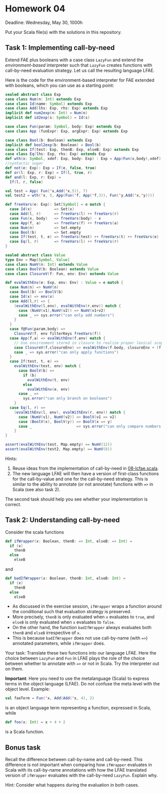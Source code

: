# Homework 04

Deadline: Wednesday, May 30, 1000h

Put your Scala file(s) with the solutions in this repository.

## Task 1: Implementing call-by-need

Extend FAE plus booleans with a case class `LazyFun` and extend the _environment-based_ interpreter
such that `LazyFun` creates functions with call-by-need evaluation strategy.
Let us call the resulting language LFAE.

Here is the code for the environment-based interpreter for FAE extended with booleans, which you can use as a starting point:

```scala
sealed abstract class Exp
case class Num(n: Int) extends Exp
case class Id(name: Symbol) extends Exp
case class Add(lhs: Exp, rhs: Exp) extends Exp
implicit def num2exp(n: Int) = Num(n)
implicit def id2exp(s: Symbol) = Id(s)

case class Fun(param: Symbol, body: Exp) extends Exp
case class App (funExpr: Exp, argExpr: Exp) extends Exp

case class Bool(b: Boolean) extends Exp
implicit def bool2exp(b: Boolean) = Bool(b)
case class If(test: Exp, thenB: Exp, elseB: Exp) extends Exp
case class Eq(lhs: Exp, rhs: Exp) extends Exp
def wth(x: Symbol, xdef: Exp, body: Exp) : Exp = App(Fun(x,body),xdef)
//syntactic sugar
def not(e: Exp): Exp = If(e, false, true)
def or(l: Exp, r: Exp) = If(l, true, r)
def and(l: Exp, r: Exp) =
  If(l, r, false)

val test = App( Fun('x,Add('x,5)), 7)
val test2 = wth('x, 5, App(Fun('f, App('f,3)), Fun('y,Add('x,'y))))

def freeVars(e: Exp): Set[Symbol] = e match {
  case Id(x)          => Set(x)
  case Add(l, r)      => freeVars(l) ++ freeVars(r)
  case Fun(x, body)   => freeVars(body) - x
  case App(f, a)      => freeVars(f) ++ freeVars(a)
  case Num(n)         => Set.empty
  case Bool(b)        => Set.empty
  case If(test, t, e) => freeVars(test) ++ freeVars(t) ++ freeVars(e)
  case Eq(l, r)       => freeVars(l) ++ freeVars(r)
}

sealed abstract class Value
type Env = Map[Symbol, Value]
case class NumV(n: Int) extends Value
case class BoolV(b: Boolean) extends Value
case class ClosureV(f: Fun, env: Env) extends Value

def evalWithEnv(e: Exp, env: Env) : Value = e match {
  case Num(n) => NumV(n)
  case Bool(b) => BoolV(b)
  case Id(x) => env(x)
  case Add(l,r) => {
    (evalWithEnv(l,env), evalWithEnv(r,env)) match {
      case (NumV(v1),NumV(v2)) => NumV(v1+v2)
      case _ => sys.error("can only add numbers")
    }
  }
  case f@Fun(param,body) =>
    ClosureV(f, env filterKeys freeVars(f))
  case App(f,a) => evalWithEnv(f,env) match {
    // Use environment stored in closure to realize proper lexical scoping!
    case ClosureV(f,closureEnv) => evalWithEnv(f.body, closureEnv + (f.param -> evalWithEnv(a,env)))
    case _ => sys.error("can only apply functions")
  }
  case If(test, t, e) =>
    evalWithEnv(test, env) match {
      case BoolV(b) =>
        if (b)
          evalWithEnv(t, env)
        else
          evalWithEnv(e, env)
      case _ =>
        sys.error("can only branch on booleans")
    }
  case Eq(l, r) =>
    (evalWithEnv(l, env), evalWithEnv(r, env)) match {
      case (NumV(v1), NumV(v2)) => BoolV(v1 == v2)
      case (BoolV(x), BoolV(y)) => BoolV(x == y)
      case _                    => sys.error("can only compare numbers or booleans")
    }
}

assert(evalWithEnv(test, Map.empty) == NumV(12))
assert(evalWithEnv(test2, Map.empty) == NumV(8))
```

Hints:
1. Reuse ideas from the implementation of call-by-need in [08-lcfae.scala](https://github.com/ps-tuebingen-courses/pl1-2018/blob/master/lecturenotes/08-lcfae.scala).
2. The new language LFAE will then have a version of first-class functions for the call-by-value and
one for the call-by-need strategy. This is similar to the ability to annotate (or not annotate) functions with `=>` in Scala
(see also task 2).

The second task should help you see whether your implementation is correct.

## Task 2: Understanding call-by-need

Consider the scala functions

```scala
def ifWrapper(x: Boolean, thenB: => Int, elseB: => Int) =
  if (x)
    thenB
  else
    elseB
```

and

```scala
def badIfWrapper(x: Boolean, thenB: Int, elseB: Int) =
  if (x)
    thenB
  else
    elseB
```

- As discussed in the exercise session, `ifWrapper` wraps a function around the conditional such that evaluation strategy is preserved.
- More precisely, `thenB` is only evaluated when `x` evaluates to `true`, and `elseB` is only evaluated when `x`
evaluates to `false`.
- On the other hand, the function `badIfWrapper` always evaluates both `thenB` and `elseB` irrespective
of `x`.
- This is because `badIfWrapper` does not use call-by-name (with `=>`) annotated parameters, while `ifWrapper` does.

Your task: Translate these two functions into our language LFAE. Here the choice between `LazyFun` and `Fun` in LFAE plays
the role of the choice between whether to annotate with `=>` or not in Scala. Try the interpreter out on them.

**Important**: Here you need to use the metalanguage (Scala) to express terms in the object language (LFAE).
Do not confuse the meta level with the object level.
Example:

```scala
val faeTerm = Fun('x, Add(Add('x, 4), 2)
```

is an object language term representing a function, expressed in Scala, while

```scala
def foo(x: Int) = x + 4 + 2
```

is a Scala function.

## Bonus task

Recall the difference between call-by-name and call-by-need.
This difference is not important when comparing how `ifWrapper` evaluates in Scala with its call-by-name annotations
with how the LFAE translated version of `ifWrapper` evaluates with the call-by-need `LazyFun`.
Explain why.

Hint: Consider what happens during the evaluation in both cases.

